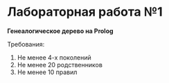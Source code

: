 # Лабораторная работа №1 #
**Генеалогическое дерево на Prolog**

Требования:
1. Не менее 4-х поколений
2. Не менее 20 родственников
3. Не менее 10 правил